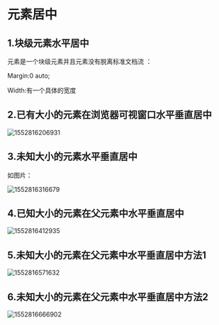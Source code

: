 # 元素居中

## 1.块级元素水平居中

元素是一个块级元素并且元素没有脱离标准文档流 ：

Margin:0 auto;

Width:有一个具体的宽度

## 2.已有大小的元素在浏览器可视窗口水平垂直居中

![1552816206931](C:\Users\ADMINI~1\AppData\Local\Temp\1552816206931.png)

## 3.未知大小的元素水平垂直居中

如图片：

![1552816316679](C:\Users\ADMINI~1\AppData\Local\Temp\1552816316679.png)

## 4.已知大小的元素在父元素中水平垂直居中

![1552816412935](C:\Users\ADMINI~1\AppData\Local\Temp\1552816412935.png)

## 5.未知大小的元素在父元素中水平垂直居中方法1

![1552816571632](C:\Users\ADMINI~1\AppData\Local\Temp\1552816571632.png)

## 6.未知大小的元素在父元素中水平垂直居中方法2

![1552816666902](C:\Users\ADMINI~1\AppData\Local\Temp\1552816666902.png)